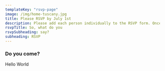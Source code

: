 ```yaml
---
templateKey: "rsvp-page"
image: /img/home-tuscany.jpg
title: Please RSVP by July 1st
description: Please add each person individually to the RSVP form. Once you've added one person, e.g. yourself, on the next page you can add the next member of your family or group by clicking the button "Add another guest".
rsvpTitle: So, what do you
rsvpSubheading: say?
subheading: RSVP
---
```


### Do you come?

Hello World
